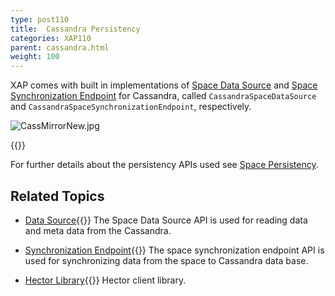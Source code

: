 ```yaml
---
type: post110
title:  Cassandra Persistency
categories: XAP110
parent: cassandra.html
weight: 100
---
```






XAP comes with built in implementations of [Space Data Source](./space-data-source-api.html) and [Space Synchronization Endpoint](./space-synchronization-endpoint-api.html) for Cassandra, called `CassandraSpaceDataSource` and `CassandraSpaceSynchronizationEndpoint`, respectively.


![CassMirrorNew.jpg](/attachment_files/CassMirrorNew.jpg)

{{<wbr>}}


For further details about the persistency APIs used see [Space Persistency](./space-persistency.html).


## Related Topics

- [Data Source](./cassandra-space-data-source.html){{<wbr>}}
The Space Data Source API is used for reading data and meta data from the Cassandra.

- [Synchronization Endpoint](./cassandra-space-synchronization-endpoint.html){{<wbr>}}
The space synchronization endpoint API is used for synchronizing data from the space to Cassandra data base.

- [Hector Library](./cassandra-hector-client.html){{<wbr>}}
Hector client library.



